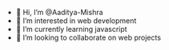 - 👋 Hi, I’m @Aaditya-Mishra
- 👀 I’m interested in web development
- 🌱 I’m currently learning javascript
- 💞️ I’m looking to collaborate on web projects

<!---
Aaditya-Mishra/Aaditya-Mishra is a ✨ special ✨ repository because its `README.md` (this file) appears on your GitHub profile.
You can click the Preview link to take a look at your changes.
--->
